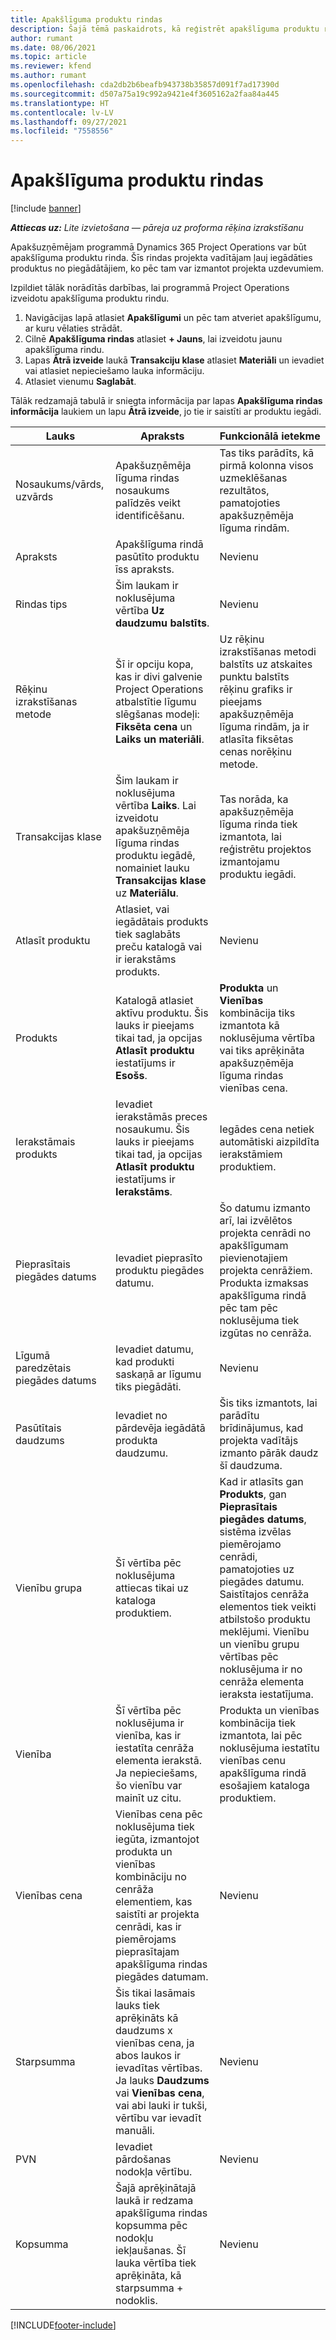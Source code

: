 ```yaml
---
title: Apakšlīguma produktu rindas
description: Šajā tēmā paskaidrots, kā reģistrēt apakšlīguma produktu rindas un izmantot dažādos laukus, lai reģistrētu produktu pirkumus no piegādātājiem.
author: rumant
ms.date: 08/06/2021
ms.topic: article
ms.reviewer: kfend
ms.author: rumant
ms.openlocfilehash: cda2db2b6beafb943738b35857d091f7ad17390d
ms.sourcegitcommit: d507a75a19c992a9421e4f3605162a2faa84a445
ms.translationtype: HT
ms.contentlocale: lv-LV
ms.lasthandoff: 09/27/2021
ms.locfileid: "7558556"
---
```

# <a name="subcontract-lines-for-products"></a>Apakšlīguma produktu rindas

[!include [banner](../../includes/dataverse-preview.md)]

_**Attiecas uz:** Lite izvietošana — pāreja uz proforma rēķina izrakstīšanu_

Apakšuzņēmējam programmā Dynamics 365 Project Operations var būt apakšlīguma produktu rinda. Šīs rindas projekta vadītājam ļauj iegādāties produktus no piegādātājiem, ko pēc tam var izmantot projekta uzdevumiem.

Izpildiet tālāk norādītās darbības, lai programmā Project Operations izveidotu apakšlīguma produktu rindu.

1. Navigācijas lapā atlasiet **Apakšlīgumi** un pēc tam atveriet apakšlīgumu, ar kuru vēlaties strādāt. 
2. Cilnē **Apakšlīguma rindas** atlasiet **+ Jauns**, lai izveidotu jaunu apakšlīguma rindu.
3. Lapas **Ātrā izveide** laukā **Transakciju klase** atlasiet **Materiāli** un ievadiet vai atlasiet nepieciešamo lauka informāciju. 
4. Atlasiet vienumu **Saglabāt**.

Tālāk redzamajā tabulā ir sniegta informācija par lapas **Apakšlīguma rindas informācija** laukiem un lapu **Ātrā izveide**, jo tie ir saistīti ar produktu iegādi.

| Lauks | Apraksts | Funkcionālā ietekme|
| ----- | ----------- | ----------- |
| Nosaukums/vārds, uzvārds | Apakšuzņēmēja līguma rindas nosaukums palīdzēs veikt identificēšanu. |Tas tiks parādīts, kā pirmā kolonna visos uzmeklēšanas rezultātos, pamatojoties apakšuzņēmēja līguma rindām.
| Apraksts | Apakšlīguma rindā pasūtīto produktu īss apraksts. | Nevienu |
| Rindas tips | Šim laukam ir noklusējuma vērtība **Uz daudzumu balstīts**. |Nevienu |
| Rēķinu izrakstīšanas metode | Šī ir opciju kopa, kas ir divi galvenie Project Operations atbalstītie līgumu slēgšanas modeļi: **Fiksēta cena** un **Laiks un materiāli**. | Uz rēķinu izrakstīšanas metodi balstīts uz atskaites punktu balstīts rēķinu grafiks ir pieejams apakšuzņēmēja līguma rindām, ja ir atlasīta fiksētas cenas norēķinu metode. |
| Transakcijas klase |Šim laukam ir noklusējuma vērtība **Laiks**. Lai izveidotu apakšuzņēmēja līguma rindas produktu iegādē, nomainiet lauku **Transakcijas klase** uz **Materiālu**.  | Tas norāda, ka apakšuzņēmēja līguma rinda tiek izmantota, lai reģistrētu projektos izmantojamu produktu iegādi. |
| Atlasīt produktu | Atlasiet, vai iegādātais produkts tiek saglabāts preču katalogā vai ir ierakstāms produkts. |Nevienu |
| Produkts | Katalogā atlasiet aktīvu produktu. Šis lauks ir pieejams tikai tad, ja opcijas **Atlasīt produktu** iestatījums ir **Esošs**. |**Produkta** un **Vienības** kombinācija tiks izmantota kā noklusējuma vērtība vai tiks aprēķināta apakšuzņēmēja līguma rindas vienības cena.
| Ierakstāmais produkts | Ievadiet ierakstāmās preces nosaukumu. Šis lauks ir pieejams tikai tad, ja opcijas **Atlasīt produktu** iestatījums ir **Ierakstāms**.  |Iegādes cena netiek automātiski aizpildīta ierakstāmiem produktiem.|
| Pieprasītais piegādes datums | Ievadiet pieprasīto produktu piegādes datumu.| Šo datumu izmanto arī, lai izvēlētos projekta cenrādi no apakšlīgumam pievienotajiem projekta cenrāžiem. Produkta izmaksas apakšlīguma rindā pēc tam pēc noklusējuma tiek izgūtas no cenrāža. |
| Līgumā paredzētais piegādes datums | Ievadiet datumu, kad produkti saskaņā ar līgumu tiks piegādāti.  |Nevienu|
| Pasūtītais daudzums | Ievadiet no pārdevēja iegādātā produkta daudzumu.| Šis tiks izmantots, lai parādītu brīdinājumus, kad projekta vadītājs izmanto pārāk daudz šī daudzuma.|
| Vienību grupa | Šī vērtība pēc noklusējuma attiecas tikai uz kataloga produktiem. |Kad ir atlasīts gan **Produkts**, gan **Pieprasītais piegādes datums**, sistēma izvēlas piemērojamo cenrādi, pamatojoties uz piegādes datumu. Saistītajos cenrāža elementos tiek veikti atbilstošo produktu meklējumi. Vienību un vienību grupu vērtības pēc noklusējuma ir no cenrāža elementa ieraksta iestatījuma. |
| Vienība | Šī vērtība pēc noklusējuma ir vienība, kas ir iestatīta cenrāža elementa ierakstā. Ja nepieciešams, šo vienību var mainīt uz citu.| Produkta un vienības kombinācija tiek izmantota, lai pēc noklusējuma iestatītu vienības cenu apakšlīguma rindā esošajiem kataloga produktiem. |
| Vienības cena | Vienības cena pēc noklusējuma tiek iegūta, izmantojot produkta un vienības kombināciju no cenrāža elementiem, kas saistīti ar projekta cenrādi, kas ir piemērojams pieprasītajam apakšlīguma rindas piegādes datumam.  |Nevienu |
| Starpsumma | Šis tikai lasāmais lauks tiek aprēķināts kā daudzums x vienības cena, ja abos laukos ir ievadītas vērtības. Ja lauks **Daudzums** vai **Vienības cena**, vai abi lauki ir tukši, vērtību var ievadīt manuāli.  |Nevienu |
| PVN | Ievadiet pārdošanas nodokļa vērtību. |Nevienu |
| Kopsumma | Šajā aprēķinātajā laukā ir redzama apakšlīguma rindas kopsumma pēc nodokļu iekļaušanas. Šī lauka vērtība tiek aprēķināta, kā starpsumma + nodoklis. |Nevienu |


[!INCLUDE[footer-include](../../includes/footer-banner.md)]
